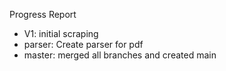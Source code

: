 Progress Report
- V1: initial scraping 
- parser: Create parser for pdf
- master: merged all branches and created main
